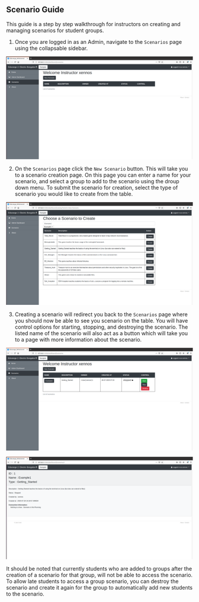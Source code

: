 ## Scenario Guide

This guide is a step by step walkthrough for instructors on creating and managing scenarios for student groups.


1. Once you are logged in as an Admin, navigate to the `Scenarios` page using the collapsable sidebar.

![Scenarios Table](/assets/inst/scenarios/emptyScenarios.png)



2. On the `Scenarios` page click the `New Scenario` button. This will take you to a scenario creation page. On this page you can enter a name for your scenario, and select a group to add to the scenario using the droup down menu. To submit the scenario for creation, select the type of scenario you would like to create from the table.

![Scenario Creation Page](/assets/inst/scenarios/scenarioMaker.png)


3. Creating a scenario will redirect you back to the `Scenarios` page where you should now be able to see you scenario on the table. You will have control options for starting, stopping, and destroying the scenario. The listed name of the scenario will also act as a button which will take you to a page with more information about the scenario.

![Scenario Table w/ scenario](/assets/inst/scenarios/scenarioTable.png)



![Scenario Info Page](/assets/inst/scenarios/scenarioInfo.png)



It should be noted that currently students who are added to groups after the creation of a scenario for that group, will not be able to access the scenario. To allow late students to access a group scenario, you can destroy the scenario and create it again for the group to automatically add new students to the scenario.
